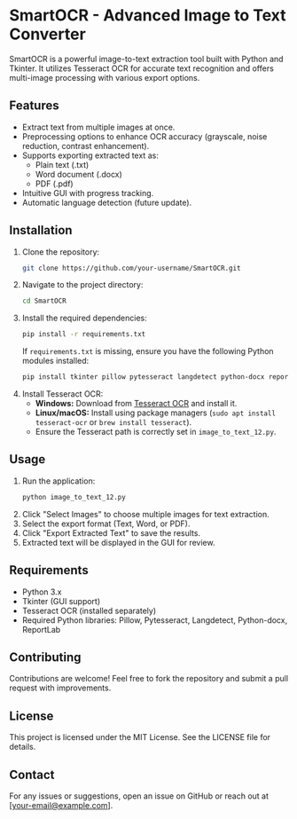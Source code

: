 # SmartOCR - Advanced Image to Text Converter

SmartOCR is a powerful image-to-text extraction tool built with Python and Tkinter. It utilizes Tesseract OCR for accurate text recognition and offers multi-image processing with various export options.

## Features

- Extract text from multiple images at once.
- Preprocessing options to enhance OCR accuracy (grayscale, noise reduction, contrast enhancement).
- Supports exporting extracted text as:
  - Plain text (.txt)
  - Word document (.docx)
  - PDF (.pdf)
- Intuitive GUI with progress tracking.
- Automatic language detection (future update).

## Installation

1. Clone the repository:
   ```sh
   git clone https://github.com/your-username/SmartOCR.git
   ```
2. Navigate to the project directory:
   ```sh
   cd SmartOCR
   ```
3. Install the required dependencies:
   ```sh
   pip install -r requirements.txt
   ```
   If `requirements.txt` is missing, ensure you have the following Python modules installed:
   ```sh
   pip install tkinter pillow pytesseract langdetect python-docx reportlab
   ```
4. Install Tesseract OCR:
   - **Windows:** Download from [Tesseract OCR](https://github.com/UB-Mannheim/tesseract/wiki) and install it.
   - **Linux/macOS:** Install using package managers (`sudo apt install tesseract-ocr` or `brew install tesseract`).
   - Ensure the Tesseract path is correctly set in `image_to_text_12.py`.

## Usage

1. Run the application:
   ```sh
   python image_to_text_12.py
   ```
2. Click "Select Images" to choose multiple images for text extraction.
3. Select the export format (Text, Word, or PDF).
4. Click "Export Extracted Text" to save the results.
5. Extracted text will be displayed in the GUI for review.

## Requirements

- Python 3.x
- Tkinter (GUI support)
- Tesseract OCR (installed separately)
- Required Python libraries: Pillow, Pytesseract, Langdetect, Python-docx, ReportLab

## Contributing

Contributions are welcome! Feel free to fork the repository and submit a pull request with improvements.

## License

This project is licensed under the MIT License. See the LICENSE file for details.

## Contact

For any issues or suggestions, open an issue on GitHub or reach out at [your-email@example.com].

